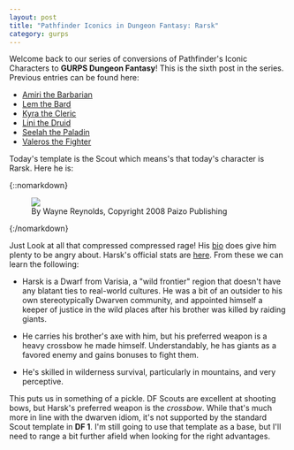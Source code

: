 ```yaml
---
layout: post
title: "Pathfinder Iconics in Dungeon Fantasy: Rarsk"
category: gurps
---
```


Welcome back to our series of conversions of Pathfinder's Iconic Characters to
**GURPS Dungeon Fantasy**! This is the sixth post in the series. Previous
entries can be found here:

- [Amiri the Barbarian][1]
- [Lem the Bard][2]
- [Kyra the Cleric][3]
- [Lini the Druid][4]
- [Seelah the Paladin][5]
- [Valeros the Fighter][6]

Today's template is the Scout which means's that today's character is
Rarsk. Here he is:

{::nomarkdown}
<figure>
  <img src="{{ "/assets/Harsk.jpg" | absolute_url }}"/>
  <figcaption>By Wayne Reynolds, Copyright 2008 Paizo Publishing</figcaption>
</figure>
{:/nomarkdown}

Just Look at all that compressed compressed rage! His [bio][7] does give him
plenty to be angry about. Harsk's official stats are [here][8]. From these we
can learn the following:

- Harsk is a Dwarf from Varisia, a "wild frontier" region that doesn't have any
  blatant ties to real-world cultures. He was a bit of an outsider to his own
  stereotypically Dwarven community, and appointed himself a keeper of justice
  in the wild places after his brother was killed by raiding giants.

- He carries his brother's axe with him, but his preferred weapon is a heavy
  crossbow he made himself. Understandably, he has giants as a favored enemy and
  gains bonuses to fight them.

- He's skilled in wilderness survival, particularly in mountains, and very
  perceptive.

This puts us in something of a pickle. DF Scouts are excellent at shooting bows,
but Harsk's preferred weapon is the _crossbow_. While that's much more in line
with the dwarven idiom, it's not supported by the standard Scout template in
**DF 1**. I'm still going to use that template as a base, but I'll need to range
a bit further afield when looking for the right advantages.



[1]: https://bira.github.io/octopus-carnival/gurps/2016/10/02/pathfinder-df-barbarian.html
[2]: https://bira.github.io/octopus-carnival/gurps/2016/10/08/pathfinder-df-bard.html
[3]: https://bira.github.io/octopus-carnival/gurps/2016/10/15/pathfinder-df-cleric.html
[4]: https://bira.github.io/octopus-carnival/gurps/2016/10/23/pathfinder-df-druid.html
[5]: https://bira.github.io/octopus-carnival/gurps/2016/11/20/pathfinder-df-paladin.html
[6]: https://bira.github.io/octopus-carnival/gurps/2016/11/27/pathfinder-df-knight.html
[7]: http://pathfinder.wikia.com/wiki/Harsk
[8]: http://paizo.com/pathfinderRPG/prd/npcCodex/iconic/harsk.html
